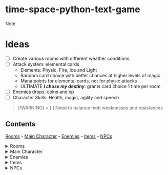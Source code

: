 # **time-space-python-text-game**

> [!NOTE]
>
> # Ideas
>
> - [ ] Create various rooms with different weather conditions.
> - [ ] Attack system: elemental cards
>   - Elements: Physic, Fire, Ice and Light
>   - Random card choice with better chances at higher levels of magic
>   - Mana points for elemental cards, not for physic attacks
>   - ULTIMATE _**I chose my destiny**_: grants card choice 1 time per room
> - [ ] Enemies drops: coins and xp
> - [ ] Character Skills: Health, magic, agility and speech

> [!WARNING] > [ ] Need to balance mob weaknesses and resistances

<!-- CONTENT SECTION -->

## Contents

[Rooms](#rooms) -
[Main Character](#main-character) -
[Enemies](#enemies) -
[Items](#items) -
[NPCs](#npcs)

<!-- ROOMS SECTION-->
<details>
<summary>Rooms</summary>

# Rooms

- [ ] START:
- [ ] END:
  - [ ] Opened by condition (key, lever or RoomClear)
- [ ] GENERAL:
  - [ ] Snow:
  - [ ] Sand:
  - [ ] Oasis:
  - NPCs: [Merchant](#merchant) and [Fortune Teller](#fortuneteller)
  - [ ] Empty room:
  - NPCs: Merchant
  </details>

<!-- CHARACTER SECTION -->
<details>
<summary>Main Character</summary>

## Main Character

### Stats

> Given points initially 5

- Health (1-5): 5 life points pr/upgrade
- Agility (1-3): Enchances chances of avoid attacks and getting off fights
- Magic (1-5): Increases chances of card choice
- Speech (1-3): Increases chances on trading and conversations with NPCs

</details>

<!-- ENEMIES SECTION -->
<details>
<summary>Enemies</summary>

## Enemies

- Bandits
  - **Weaknesses**: Fire
  - **Resistances**: Light
- Skeletons
  - **Weaknesses**: Light
  - **Resistances**: Physic
- Ice monsters
  - **Weaknesses**: Fire
  - **Resistances**: Ice, Physic
- Zombies
  - **Weaknesses**: Fire
  - **Resistances**: None
  </details>

<!-- ITEMS SECTION -->
<details>
<summary>Items</summary>

## Items

- Torch
- Sword
- Shield
- Backpack
- Greatsword
- Bow and Arrows
</details>

<!-- NPCs SECTION -->
<details>
<summary>NPCs</summary>

## NPCs

- ### Merchant
- ### Fortune Teller
</details>
